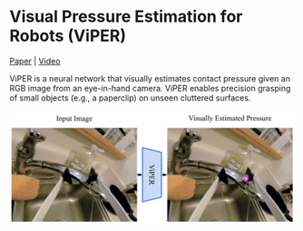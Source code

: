 # Visual Pressure Estimation for Robots (ViPER)

[Paper](https://arxiv.org/abs/2303.07344) | [Video](https://youtu.be/z5Rttv1oZJA)

ViPER is a neural network that visually estimates contact pressure given an RGB image from an eye-in-hand camera. ViPER enables precision grasping of small objects (e.g., a paperclip) on unseen cluttered surfaces.

![alt text](https://github.com/Healthcare-Robotics/ViPER/blob/main/images/viper_headliner.png "Visual Pressure Estimation for Robots")